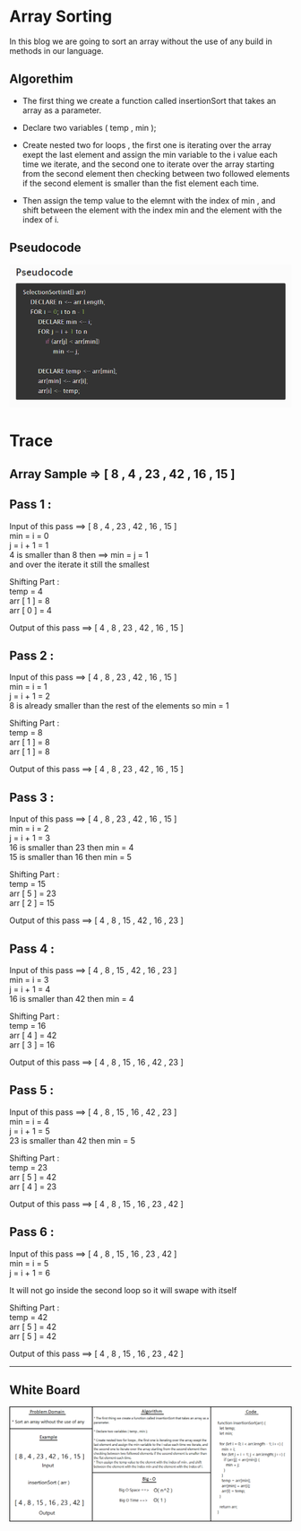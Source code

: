 # Array Sorting
In this blog we are going to sort an array without the use of any build in methods in our language.


## Algorethim

* The first thing we create a function called insertionSort that takes an array as a parameter.

* Declare two variables ( temp , min );

* Create nested two for loops , the first one is iterating over the array exept the last element and assign the min variable to the i value each time we iterate, and the second one to iterate over the array starting from the second element then checking between two followed elements if the second element is smaller than the fist element each time.
* Then assign the temp value to the elemnt with the index of min , and shift between the element with the index min and the element with the index of i. 


## Pseudocode
![PC](/assets/pseudoCode.png)


# Trace
## Array Sample => [ 8 , 4 , 23 , 42 , 16 , 15 ] 

## Pass 1 :
Input of this pass ==> [ 8 , 4 , 23 , 42 , 16 , 15 ]<br>
min = i = 0<br>
j = i + 1 = 1<br>
4 is smaller than 8 then ==> min = j = 1 <br>
and over the iterate it still the smallest

Shifting Part :<br>
temp = 4 <br>
arr [ 1 ] = 8 <br>
arr [ 0 ] = 4 <br>

Output of this pass ==> [ 4 , 8 , 23 , 42 , 16 , 15 ]

## Pass 2 :
Input of this pass ==> [ 4 , 8 , 23 , 42 , 16 , 15 ]<br>
min = i = 1<br>
j = i + 1 = 2<br>
8 is already smaller than the rest of the elements so min = 1<br>

Shifting Part :<br>
temp = 8 <br>
arr [ 1 ] = 8 <br>
arr [ 1 ] = 8 <br>

Output of this pass ==> [ 4 , 8 , 23 , 42 , 16 , 15 ]

## Pass 3 :
Input of this pass ==> [ 4 , 8 , 23 , 42 , 16 , 15 ]<br>
min = i = 2<br>
j = i + 1 = 3<br>
16 is smaller than 23 then min = 4 <br>
15 is smaller than 16 then min = 5 <br>

Shifting Part :<br>
temp = 15 <br>
arr [ 5 ] = 23 <br>
arr [ 2 ] = 15 <br>

Output of this pass ==> [ 4 , 8 , 15 , 42 , 16 , 23 ]

## Pass 4 :
Input of this pass ==> [ 4 , 8 , 15 , 42 , 16 , 23 ]<br>
min = i = 3<br>
j = i + 1 = 4<br>
16 is smaller than 42 then min = 4 <br>

Shifting Part :<br>
temp = 16 <br>
arr [ 4 ] = 42 <br>
arr [ 3 ] = 16 <br>

Output of this pass ==> [ 4 , 8 , 15 , 16 , 42 , 23 ]

## Pass 5 :
Input of this pass ==> [ 4 , 8 , 15 , 16 , 42 , 23 ]<br>
min = i = 4<br>
j = i + 1 = 5<br>
23 is smaller than 42 then min = 5 <br>

Shifting Part :<br>
temp = 23 <br>
arr [ 5 ] = 42 <br>
arr [ 4 ] = 23 <br>

Output of this pass ==> [ 4 , 8 , 15 , 16 , 23 , 42 ]

## Pass 6 :
Input of this pass ==> [ 4 , 8 , 15 , 16 , 23 , 42 ]<br>
min = i = 5<br>
j = i + 1 = 6<br>

It will not go inside the second loop so it will swape with itself

Shifting Part :<br>
temp = 42 <br>
arr [ 5 ] = 42 <br>
arr [ 5 ] = 42 <br>

Output of this pass ==> [ 4 , 8 , 15 , 16 , 23 , 42 ]


<hr>


## White Board
![WB](/assets/arraySort.png)
